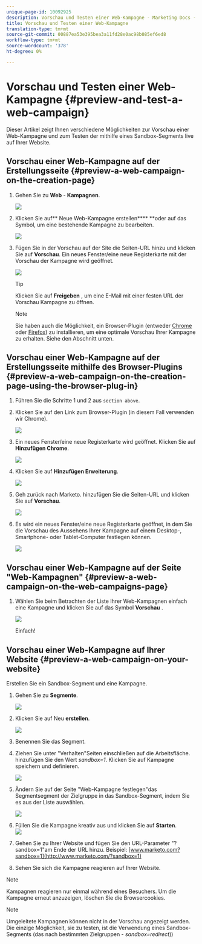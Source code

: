 ```yaml
---
unique-page-id: 10092925
description: Vorschau und Testen einer Web-Kampagne - Marketing Docs - Produktdokumentation
title: Vorschau und Testen einer Web-Kampagne
translation-type: tm+mt
source-git-commit: 00887ea53e395bea3a11fd28e0ac98b085ef6ed8
workflow-type: tm+mt
source-wordcount: '378'
ht-degree: 0%

---
```



# Vorschau und Testen einer Web-Kampagne {#preview-and-test-a-web-campaign}

Dieser Artikel zeigt Ihnen verschiedene Möglichkeiten zur Vorschau einer Web-Kampagne und zum Testen der  mithilfe eines Sandbox-Segments live auf Ihrer Website.

## Vorschau einer Web-Kampagne auf der Erstellungsseite {#preview-a-web-campaign-on-the-creation-page}

1. Gehen Sie zu **Web** - **Kampagnen**.

   ![](assets/image2016-8-18-15-3a59-3a35.png)

1. Klicken Sie auf** Neue Web-Kampagne erstellen**** **oder auf das Symbol, um eine bestehende Kampagne zu bearbeiten.

   ![](assets/create-new-or-edit-web-campaign.png)

1. Fügen Sie in der Vorschau auf der Site die Seiten-URL hinzu und klicken Sie auf **Vorschau**. Ein neues Fenster/eine neue Registerkarte mit der Vorschau der Kampagne wird geöffnet.

   ![](assets/three-1.png)

   >[!TIP]
   >
   >Klicken Sie auf **Freigeben** , um eine E-Mail mit einer festen URL der Vorschau Kampagne zu öffnen.

   >[!NOTE]
   >
   >Sie haben auch die Möglichkeit, ein Browser-Plugin (entweder [Chrome](https://chrome.google.com/webstore/detail/marketo-web-personalizati/ldiddonjplchallbngbccbfdfeldohkj) oder [Firefox](http://docs.marketo.com/display/docs/assets/mwp-0.0.0.8.xpi)) zu installieren, um eine optimale Vorschau Ihrer Kampagne zu erhalten. Siehe den Abschnitt unten.

## Vorschau einer Web-Kampagne auf der Erstellungsseite mithilfe des Browser-Plugins {#preview-a-web-campaign-on-the-creation-page-using-the-browser-plug-in}

1. Führen Sie die Schritte 1 und 2 aus `section above`.
1. Klicken Sie auf den Link zum Browser-Plugin (in diesem Fall verwenden wir Chrome).

   ![](assets/4-1.png)

1. Ein neues Fenster/eine neue Registerkarte wird geöffnet. Klicken Sie auf **Hinzufügen Chrome**.

   ![](assets/five.png)

1. Klicken Sie auf **Hinzufügen Erweiterung**.

   ![](assets/six.png)

1. Geh zurück nach Marketo. hinzufügen Sie die Seiten-URL und klicken Sie auf **Vorschau**.

   ![](assets/seven.png)

1. Es wird ein neues Fenster/eine neue Registerkarte geöffnet, in dem Sie die Vorschau des Aussehens Ihrer Kampagne auf einem Desktop-, Smartphone- oder Tablet-Computer festlegen können.

   ![](assets/campaign-preview.png)

## Vorschau einer Web-Kampagne auf der Seite &quot;Web-Kampagnen&quot; {#preview-a-web-campaign-on-the-web-campaigns-page}

1. Wählen Sie beim Betrachten der Liste Ihrer Web-Kampagnen einfach eine Kampagne und klicken Sie auf das Symbol **Vorschau** .

   ![](assets/web-campaigns-1-preview-hand.png)

   Einfach!

## Vorschau einer Web-Kampagne auf Ihrer Website {#preview-a-web-campaign-on-your-website}

Erstellen Sie ein Sandbox-Segment und eine Kampagne.

1. Gehen Sie zu **Segmente**.

   ![](assets/new-dropdown-segments-hand.jpg)

1. Klicken Sie auf Neu **erstellen**.

   ![](assets/image2015-9-10-10-3a42-3a39.png)

1. Benennen Sie das Segment.
1. Ziehen Sie unter &quot;Verhalten&quot;Seiten einschließen auf die Arbeitsfläche. hinzufügen Sie den Wert *sandbox=1*. Klicken Sie auf Kampagne speichern und definieren.

   ![](assets/segment.png)

1. Ändern Sie auf der Seite &quot;Web-Kampagne festlegen&quot;das Segmentsegment der Zielgruppe in das Sandbox-Segment, indem Sie es aus der Liste auswählen.

   ![](assets/set-web-campaign-target-segment.jpg)

1. Füllen Sie die Kampagne kreativ aus und klicken Sie auf **Starten**.\
   ![](assets/click-launch.jpg)

1. Gehen Sie zu Ihrer Website und fügen Sie den URL-Parameter &quot;?sandbox=1&quot;am Ende der URL hinzu. Beispiel: [www.marketo.com?sandbox=1](http://www.marketo.com/?sandbox=1)
1. Sehen Sie sich die Kampagne reagieren auf Ihrer Website.

>[!NOTE]
>
>Kampagnen reagieren nur einmal während eines Besuchers. Um die Kampagne erneut anzuzeigen, löschen Sie die Browsercookies.

>[!NOTE]
>
>Umgeleitete Kampagnen können nicht in der Vorschau angezeigt werden. Die einzige Möglichkeit, sie zu testen, ist die Verwendung eines Sandbox-Segments (das nach bestimmten Zielgruppen - *sandbox=redirect*))

